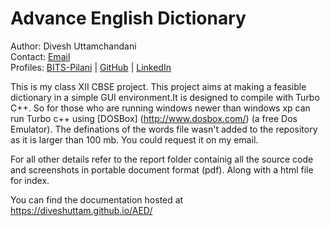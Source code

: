 # Advance English Dictionary
Author: Divesh Uttamchandani    
Contact: [Email](mailto:diveshuttamchandani@gmail.com)  
Profiles: 
[BITS-Pilani](http://www.bits-pilani.ac.in/spp/f2016045) | [GitHub](https://github.com/diveshuttam) | [LinkedIn](https://www.linkedin.com/in/diveshuttam/)   


This is my class XII CBSE project.
This project aims at making a feasible dictionary in a simple GUI environment.It is designed to compile with Turbo C++.
So for those who are running windows newer than windows xp can run Turbo c++ using [DOSBox] (http://www.dosbox.com/) (a free Dos Emulator).
The definations of the words file wasn't added to the repository as it is larger than 100 mb. You could request it on my email.

For all other details refer to the report folder containig all the source code and screenshots in portable document format (pdf).
Along with a html file for index.  

You can find the documentation hosted at https://diveshuttam.github.io/AED/ 
